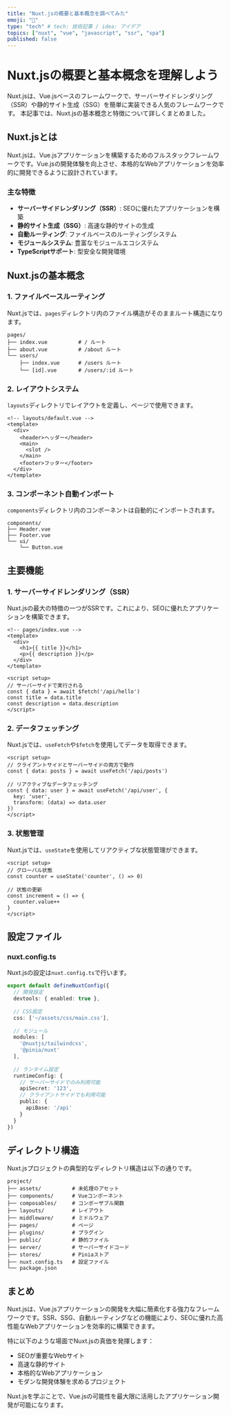 ```yaml
---
title: "Nuxt.jsの概要と基本概念を調べてみた"
emoji: "🚀"
type: "tech" # tech: 技術記事 / idea: アイデア
topics: ["nuxt", "vue", "javascript", "ssr", "spa"]
published: false
---
```


# Nuxt.jsの概要と基本概念を理解しよう

Nuxt.jsは、Vue.jsベースのフレームワークで、サーバーサイドレンダリング（SSR）や静的サイト生成（SSG）を簡単に実装できる人気のフレームワークです。
本記事では、Nuxt.jsの基本概念と特徴について詳しくまとめました。

## Nuxt.jsとは

Nuxt.jsは、Vue.jsアプリケーションを構築するためのフルスタックフレームワークです。Vue.jsの開発体験を向上させ、本格的なWebアプリケーションを効率的に開発できるように設計されています。

### 主な特徴

- **サーバーサイドレンダリング（SSR）**: SEOに優れたアプリケーションを構築
- **静的サイト生成（SSG）**: 高速な静的サイトの生成
- **自動ルーティング**: ファイルベースのルーティングシステム
- **モジュールシステム**: 豊富なモジュールエコシステム
- **TypeScriptサポート**: 型安全な開発環境

## Nuxt.jsの基本概念

### 1. ファイルベースルーティング

Nuxt.jsでは、`pages`ディレクトリ内のファイル構造がそのままルート構造になります。

```
pages/
├── index.vue          # / ルート
├── about.vue          # /about ルート
└── users/
    ├── index.vue      # /users ルート
    └── [id].vue       # /users/:id ルート
```

### 2. レイアウトシステム

`layouts`ディレクトリでレイアウトを定義し、ページで使用できます。

```vue
<!-- layouts/default.vue -->
<template>
  <div>
    <header>ヘッダー</header>
    <main>
      <slot />
    </main>
    <footer>フッター</footer>
  </div>
</template>
```

### 3. コンポーネント自動インポート

`components`ディレクトリ内のコンポーネントは自動的にインポートされます。

```
components/
├── Header.vue
├── Footer.vue
└── ui/
    └── Button.vue
```

## 主要機能

### 1. サーバーサイドレンダリング（SSR）

Nuxt.jsの最大の特徴の一つがSSRです。これにより、SEOに優れたアプリケーションを構築できます。

```vue
<!-- pages/index.vue -->
<template>
  <div>
    <h1>{{ title }}</h1>
    <p>{{ description }}</p>
  </div>
</template>

<script setup>
// サーバーサイドで実行される
const { data } = await $fetch('/api/hello')
const title = data.title
const description = data.description
</script>
```

### 2. データフェッチング

Nuxt.jsでは、`useFetch`や`$fetch`を使用してデータを取得できます。

```vue
<script setup>
// クライアントサイドとサーバーサイドの両方で動作
const { data: posts } = await useFetch('/api/posts')

// リアクティブなデータフェッチング
const { data: user } = await useFetch('/api/user', {
  key: 'user',
  transform: (data) => data.user
})
</script>
```

### 3. 状態管理

Nuxt.jsでは、`useState`を使用してリアクティブな状態管理ができます。

```vue
<script setup>
// グローバル状態
const counter = useState('counter', () => 0)

// 状態の更新
const increment = () => {
  counter.value++
}
</script>
```

## 設定ファイル

### nuxt.config.ts

Nuxt.jsの設定は`nuxt.config.ts`で行います。

```typescript
export default defineNuxtConfig({
  // 開発設定
  devtools: { enabled: true },
  
  // CSS設定
  css: ['~/assets/css/main.css'],
  
  // モジュール
  modules: [
    '@nuxtjs/tailwindcss',
    '@pinia/nuxt'
  ],
  
  // ランタイム設定
  runtimeConfig: {
    // サーバーサイドでのみ利用可能
    apiSecret: '123',
    // クライアントサイドでも利用可能
    public: {
      apiBase: '/api'
    }
  }
})
```

## ディレクトリ構造

Nuxt.jsプロジェクトの典型的なディレクトリ構造は以下の通りです。

```
project/
├── assets/          # 未処理のアセット
├── components/      # Vueコンポーネント
├── composables/     # コンポーザブル関数
├── layouts/         # レイアウト
├── middleware/      # ミドルウェア
├── pages/           # ページ
├── plugins/         # プラグイン
├── public/          # 静的ファイル
├── server/          # サーバーサイドコード
├── stores/          # Piniaストア
├── nuxt.config.ts   # 設定ファイル
└── package.json
```

## まとめ

Nuxt.jsは、Vue.jsアプリケーションの開発を大幅に簡素化する強力なフレームワークです。SSR、SSG、自動ルーティングなどの機能により、SEOに優れた高性能なWebアプリケーションを効率的に構築できます。

特に以下のような場面でNuxt.jsの真価を発揮します：

- SEOが重要なWebサイト
- 高速な静的サイト
- 本格的なWebアプリケーション
- モダンな開発体験を求めるプロジェクト

Nuxt.jsを学ぶことで、Vue.jsの可能性を最大限に活用したアプリケーション開発が可能になります。
